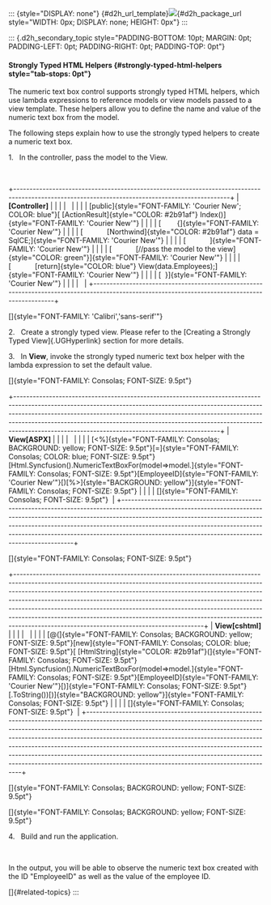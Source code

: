 ::: {style="DISPLAY: none"}
[](ms-xhelp:///?Id=d2h_url_template){#d2h_url_template}![](!package_url!){#d2h_package_url style="WIDTH: 0px; DISPLAY: none; HEIGHT: 0px"}
:::

::: {.d2h_secondary_topic style="PADDING-BOTTOM: 10pt; MARGIN: 0pt; PADDING-LEFT: 0pt; PADDING-RIGHT: 0pt; PADDING-TOP: 0pt"}
#### Strongly Typed HTML Helpers {#strongly-typed-html-helpers style="tab-stops: 0pt"}

The numeric text box control supports strongly typed HTML helpers, which use lambda expressions to reference models or view models passed to a view template. These helpers allow you to define the name and value of the numeric text box from the model.

The following steps explain how to use the strongly typed helpers to create a numeric text box.

1.   In the controller, pass the model to the View.

 

+------------------------------------------------------------------------------------------------------------------------------------------------+
| **\[Controller\]**                                                                                                                             |
|                                                                                                                                                |
|                                                                                                                                                |
|                                                                                                                                                |
| [public]{style="FONT-FAMILY: 'Courier New'; COLOR: blue"}[ [ActionResult]{style="COLOR: #2b91af"} Index()]{style="FONT-FAMILY: 'Courier New'"} |
|                                                                                                                                                |
| [        {]{style="FONT-FAMILY: 'Courier New'"}                                                                                                |
|                                                                                                                                                |
| [            [Northwind]{style="COLOR: #2b91af"} data = SqlCE;]{style="FONT-FAMILY: 'Courier New'"}                                            |
|                                                                                                                                                |
| [            ]{style="FONT-FAMILY: 'Courier New'"}                                                                                             |
|                                                                                                                                                |
| [            [//pass the model to the view]{style="COLOR: green"}]{style="FONT-FAMILY: 'Courier New'"}                                         |
|                                                                                                                                                |
| [            [return]{style="COLOR: blue"} View(data.Employees);]{style="FONT-FAMILY: 'Courier New'"}                                          |
|                                                                                                                                                |
| [  }]{style="FONT-FAMILY: 'Courier New'"}                                                                                                      |
|                                                                                                                                                |
|                                                                                                                                                |
+------------------------------------------------------------------------------------------------------------------------------------------------+

[]{style="FONT-FAMILY: 'Calibri','sans-serif'"} 

2.   Create a strongly typed view. Please refer to the [Creating a Strongly Typed View]{.UGHyperlink} section for more details.

3.   In **View**, invoke the strongly typed numeric text box helper with the lambda expression to set the default value.

[]{style="FONT-FAMILY: Consolas; FONT-SIZE: 9.5pt"} 

+---------------------------------------------------------------------------------------------------------------------------------------------------------------------------------------------------------------------------------------------------------------------------------------------------------------------------------------------------------------------------------------+
| **View\[ASPX\]**                                                                                                                                                                                                                                                                                                                                                                      |
|                                                                                                                                                                                                                                                                                                                                                                                       |
|                                                                                                                                                                                                                                                                                                                                                                                       |
|                                                                                                                                                                                                                                                                                                                                                                                       |
| [\<%]{style="FONT-FAMILY: Consolas; BACKGROUND: yellow; FONT-SIZE: 9.5pt"}[=]{style="FONT-FAMILY: Consolas; COLOR: blue; FONT-SIZE: 9.5pt"}[Html.Syncfusion().NumericTextBoxFor(model=\>model.]{style="FONT-FAMILY: Consolas; FONT-SIZE: 9.5pt"}[EmployeeID]{style="FONT-FAMILY: 'Courier New'"}[)[%\>]{style="BACKGROUND: yellow"}]{style="FONT-FAMILY: Consolas; FONT-SIZE: 9.5pt"} |
|                                                                                                                                                                                                                                                                                                                                                                                       |
| []{style="FONT-FAMILY: Consolas; FONT-SIZE: 9.5pt"}                                                                                                                                                                                                                                                                                                                                   |
+---------------------------------------------------------------------------------------------------------------------------------------------------------------------------------------------------------------------------------------------------------------------------------------------------------------------------------------------------------------------------------------+

[]{style="FONT-FAMILY: Consolas; FONT-SIZE: 9.5pt"} 

+----------------------------------------------------------------------------------------------------------------------------------------------------------------------------------------------------------------------------------------------------------------------------------------------------------------------------------------------------------------------------------------------------------------------------------------------------------------------------------------------------------------------------------------------+
| **View\[cshtml\]**                                                                                                                                                                                                                                                                                                                                                                                                                                                                                                                           |
|                                                                                                                                                                                                                                                                                                                                                                                                                                                                                                                                              |
|                                                                                                                                                                                                                                                                                                                                                                                                                                                                                                                                              |
|                                                                                                                                                                                                                                                                                                                                                                                                                                                                                                                                              |
| [@(]{style="FONT-FAMILY: Consolas; BACKGROUND: yellow; FONT-SIZE: 9.5pt"}[new]{style="FONT-FAMILY: Consolas; COLOR: blue; FONT-SIZE: 9.5pt"}[ [HtmlString]{style="COLOR: #2b91af"}(]{style="FONT-FAMILY: Consolas; FONT-SIZE: 9.5pt"}[Html.Syncfusion().NumericTextBoxFor(model=\>model.]{style="FONT-FAMILY: Consolas; FONT-SIZE: 9.5pt"}[EmployeeID]{style="FONT-FAMILY: 'Courier New'"}[)]{style="FONT-FAMILY: Consolas; FONT-SIZE: 9.5pt"}[.ToString())[)]{style="BACKGROUND: yellow"}]{style="FONT-FAMILY: Consolas; FONT-SIZE: 9.5pt"} |
|                                                                                                                                                                                                                                                                                                                                                                                                                                                                                                                                              |
| []{style="FONT-FAMILY: Consolas; FONT-SIZE: 9.5pt"}                                                                                                                                                                                                                                                                                                                                                                                                                                                                                          |
+----------------------------------------------------------------------------------------------------------------------------------------------------------------------------------------------------------------------------------------------------------------------------------------------------------------------------------------------------------------------------------------------------------------------------------------------------------------------------------------------------------------------------------------------+

[]{style="FONT-FAMILY: Consolas; BACKGROUND: yellow; FONT-SIZE: 9.5pt"} 

[]{style="FONT-FAMILY: Consolas; BACKGROUND: yellow; FONT-SIZE: 9.5pt"} 

4.   Build and run the application.

 

In the output, you will be able to observe the numeric text box created with the ID "EmployeeID" as well as the value of the employee ID.

[]{#related-topics}
:::
